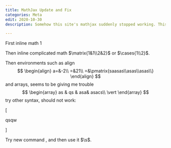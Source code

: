 ```yaml
---
title: MathJax Update and Fix
categories: Meta
edit: 2020-10-30
description: Somehow this site's mathjax suddenly stopped working. This post is to test that. 

---
```


First inline math $1$



Then inline complicated math $\matrix{1&1\\2&2}$ or $\cases{1\\2}$.



Then environments such as align
$$
\begin{align}
a=&-2\\
=&21\\
=&\pmatrix{saasas\\asas\\asas\\}
\end{align}
$$
and arrays, seems to be giving me trouble
$$
\begin{array}
as & qs & asa& asacs\\
\vert
\end{array}
$$
try other syntax, should not work:

\[

qsqw

\]



Try new command $\newcommand{\s}{\sin}$, and then use it $\s$. 